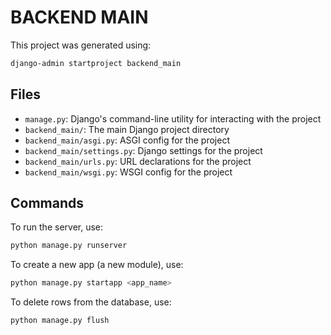 # BACKEND MAIN

This project was generated using:

```bash
django-admin startproject backend_main
```

## Files

- `manage.py`: Django's command-line utility for interacting with the project
- `backend_main/`: The main Django project directory
- `backend_main/asgi.py`: ASGI config for the project
- `backend_main/settings.py`: Django settings for the project
- `backend_main/urls.py`: URL declarations for the project
- `backend_main/wsgi.py`: WSGI config for the project

## Commands

To run the server, use:

```bash
python manage.py runserver
```

To create a new app (a new module), use:

```bash
python manage.py startapp <app_name>
```

To delete rows from the database, use:
```bash
python manage.py flush
```
